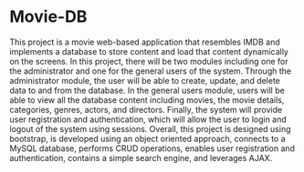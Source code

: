 # Movie-DB
This project is a movie web-based application that resembles IMDB and implements a database to store content and load that content dynamically on the screens.  In this project, there will be two modules including one for the administrator and one for the general users of the system.  Through the administrator module, the user will be able to create, update, and delete data to and from the database.  In the general users module, users will be able to view all the database content including movies, the movie details, categories, genres, actors, and directors. Finally, the system will provide user registration and authentication, which will allow the user to login and logout of the system using sessions.
Overall, this project is designed using bootstrap, is developed using an object oriented approach, connects to a MySQL database, performs CRUD operations, enables user registration and authentication, contains a simple search engine, and leverages AJAX.  
